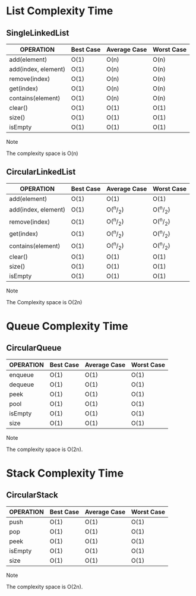 # List Complexity Time

## SingleLinkedList
| OPERATION           | Best Case    | Average Case | Worst Case   |
|---------------------|--------------|--------------|--------------|
| add(element)        | O(1)         | O(n)         | O(n)         |
| add(index, element) | O(1)         | O(n)         | O(n)         |
| remove(index)       | O(1)         | O(n)         | O(n)         |
| get(index)          | O(1)         | O(n)         | O(n)         |
| contains(element)   | O(1)         | O(n)         | O(n)         |
| clear()             | O(1)         | O(1)         | O(1)         |
| size()              | O(1)         | O(1)         | O(1)         |
| isEmpty             | O(1)         | O(1)         | O(1)         |

> [!NOTE]
> The complexity space is O(n)

## CircularLinkedList
| OPERATION           | Best Case  | Average Case                 | Worst Case                   |
|---------------------|------------|------------------------------|------------------------------|
| add(element)        | O(1)       | O(1)                         | O(1)                         |
| add(index, element) | O(1)       | O(<sup>n</sup>/<sub>2</sub>) | O(<sup>n</sup>/<sub>2</sub>) |
| remove(index)       | O(1)       | O(<sup>n</sup>/<sub>2</sub>) | O(<sup>n</sup>/<sub>2</sub>) |
| get(index)          | O(1)       | O(<sup>n</sup>/<sub>2</sub>) | O(<sup>n</sup>/<sub>2</sub>) |
| contains(element)   | O(1)       | O(<sup>n</sup>/<sub>2</sub>) | O(<sup>n</sup>/<sub>2</sub>) |
| clear()             | O(1)       | O(1)                         | O(1)                         |
| size()              | O(1)       | O(1)                         | O(1)                         |
| isEmpty             | O(1)       | O(1)                         | O(1)                         |

> [!NOTE]
> The Complexity space is O(2n)

# Queue Complexity Time

## CircularQueue
| OPERATION | Best Case | Average Case | Worst Case |
|-----------|-----------|--------------|------------|
| enqueue   | O(1)      | O(1)         | O(1)       |
| dequeue   | O(1)      | O(1)         | O(1)       |
| peek      | O(1)      | O(1)         | O(1)       |
| pool      | O(1)      | O(1)         | O(1)       |
| isEmpty   | O(1)      | O(1)         | O(1)       |
| size      | O(1)      | O(1)         | O(1)       |

> [!NOTE]
> The complexity space is O(2n).

# Stack Complexity Time

## CircularStack
| OPERATION | Best Case | Average Case | Worst Case |
|-----------|-----------|--------------|------------|
| push      | O(1)      | O(1)         | O(1)       |
| pop       | O(1)      | O(1)         | O(1)       |
| peek      | O(1)      | O(1)         | O(1)       |
| isEmpty   | O(1)      | O(1)         | O(1)       |
| size      | O(1)      | O(1)         | O(1)       |

> [!NOTE]
> The complexity space is O(2n).